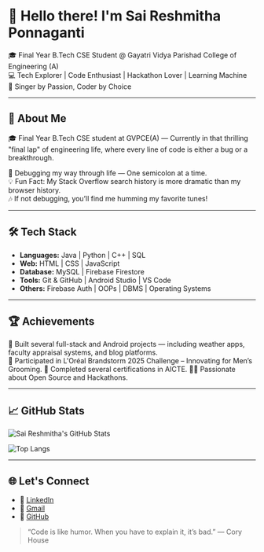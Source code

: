 # 👋 Hello there! I'm Sai Reshmitha Ponnaganti

🎓 Final Year B.Tech CSE Student @ Gayatri Vidya Parishad College of Engineering (A)  
💻 Tech Explorer | Code Enthusiast | Hackathon Lover | Learning Machine  
🎤 Singer by Passion, Coder by Choice  

---

## 💫 About Me  
🎓 Final Year B.Tech CSE student at GVPCE(A) — Currently in that thrilling "final lap" of engineering life, where every line of code is either a bug or a breakthrough.  

🐛 Debugging my way through life — One semicolon at a time.  
💡 Fun Fact: My Stack Overflow search history is more dramatic than my browser history.  
🎶 If not debugging, you’ll find me humming my favorite tunes!

---

## 🛠️ Tech Stack  
- **Languages:** Java | Python | C++ | SQL  
- **Web:** HTML | CSS | JavaScript  
- **Database:** MySQL | Firebase Firestore  
- **Tools:** Git & GitHub | Android Studio | VS Code  
- **Others:** Firebase Auth | OOPs | DBMS | Operating Systems

---

## 🏆 Achievements  
🌟 Built several full-stack and Android projects — including weather apps, faculty appraisal systems, and blog platforms.  
🚀 Participated in L'Oréal Brandstorm 2025 Challenge – Innovating for Men’s Grooming.
🧠 Completed several certifications in AICTE. 
👩‍💻 Passionate about Open Source and Hackathons.

---

## 📈 GitHub Stats  
![Sai Reshmitha's GitHub Stats](https://github-readme-stats.vercel.app/api?username=SaiReshmitha&show_icons=true&theme=tokyonight)

![Top Langs](https://github-readme-stats.vercel.app/api/top-langs/?username=SaiReshmitha&layout=compact&theme=tokyonight)

---

## 🌐 Let's Connect  
- 💼 [LinkedIn](https://www.linkedin.com/in/saireshmitha)  
- 📧 [Gmail](mailto:saireshmitha@gmail.com)  
- 🐙 [GitHub](https://github.com/SaiReshmitha)  

> “Code is like humor. When you have to explain it, it’s bad.” — Cory House  

<!---
SaiReshmithaP/SaiReshmithaP is a ✨ special ✨ repository because its `README.md` (this file) appears on your GitHub profile.
You can click the Preview link to take a look at your changes.
--->
